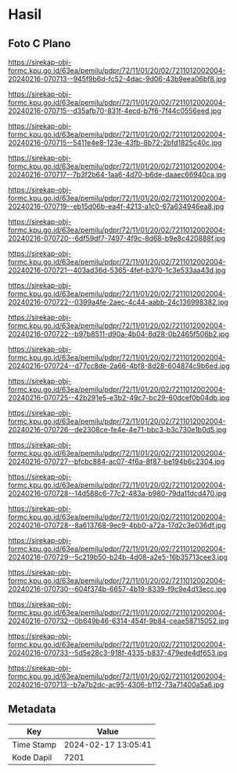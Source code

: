 # Hasil

## Foto C Plano

https://sirekap-obj-formc.kpu.go.id/63ea/pemilu/pdpr/72/11/01/20/02/7211012002004-20240216-070713--945f9b6d-fc52-4dac-9d06-43b9eea06bf8.jpg

https://sirekap-obj-formc.kpu.go.id/63ea/pemilu/pdpr/72/11/01/20/02/7211012002004-20240216-070715--d35afb70-831f-4ecd-b7f6-7f44c0556eed.jpg

https://sirekap-obj-formc.kpu.go.id/63ea/pemilu/pdpr/72/11/01/20/02/7211012002004-20240216-070715--5411e4e8-123e-43fb-8b72-2bfd1825c40c.jpg

https://sirekap-obj-formc.kpu.go.id/63ea/pemilu/pdpr/72/11/01/20/02/7211012002004-20240216-070717--7b3f2b64-1aa6-4d70-b6de-daaec66940ca.jpg

https://sirekap-obj-formc.kpu.go.id/63ea/pemilu/pdpr/72/11/01/20/02/7211012002004-20240216-070719--eb15d06b-ea4f-4213-a1c0-67a634946ea8.jpg

https://sirekap-obj-formc.kpu.go.id/63ea/pemilu/pdpr/72/11/01/20/02/7211012002004-20240216-070720--6df59df7-7497-4f9c-8d68-b9e8c420888f.jpg

https://sirekap-obj-formc.kpu.go.id/63ea/pemilu/pdpr/72/11/01/20/02/7211012002004-20240216-070721--403ad36d-5365-4fef-b370-1c3e533aa43d.jpg

https://sirekap-obj-formc.kpu.go.id/63ea/pemilu/pdpr/72/11/01/20/02/7211012002004-20240216-070722--0399a4fe-2aec-4c44-aabb-24c136998382.jpg

https://sirekap-obj-formc.kpu.go.id/63ea/pemilu/pdpr/72/11/01/20/02/7211012002004-20240216-070722--b97b8511-d90a-4b04-8d28-0b2465f506b2.jpg

https://sirekap-obj-formc.kpu.go.id/63ea/pemilu/pdpr/72/11/01/20/02/7211012002004-20240216-070724--d77cc8de-2a66-4bf8-8d28-604874c9b6ed.jpg

https://sirekap-obj-formc.kpu.go.id/63ea/pemilu/pdpr/72/11/01/20/02/7211012002004-20240216-070725--42b291e5-e3b2-49c7-bc29-60dcef0b04db.jpg

https://sirekap-obj-formc.kpu.go.id/63ea/pemilu/pdpr/72/11/01/20/02/7211012002004-20240216-070726--de2308ce-fe4e-4e71-bbc3-b3c730e1b0d5.jpg

https://sirekap-obj-formc.kpu.go.id/63ea/pemilu/pdpr/72/11/01/20/02/7211012002004-20240216-070727--bfcbc884-ac07-4f6a-8f87-be194b6c2304.jpg

https://sirekap-obj-formc.kpu.go.id/63ea/pemilu/pdpr/72/11/01/20/02/7211012002004-20240216-070728--14d588c6-77c2-483a-b980-79da11dcd470.jpg

https://sirekap-obj-formc.kpu.go.id/63ea/pemilu/pdpr/72/11/01/20/02/7211012002004-20240216-070728--8a613768-9ec9-4bb0-a72a-17d2c3e036df.jpg

https://sirekap-obj-formc.kpu.go.id/63ea/pemilu/pdpr/72/11/01/20/02/7211012002004-20240216-070729--5c219b50-b24b-4d08-a2e5-16b35713cee3.jpg

https://sirekap-obj-formc.kpu.go.id/63ea/pemilu/pdpr/72/11/01/20/02/7211012002004-20240216-070730--604f374b-6657-4b19-8339-f9c9e4d13ecc.jpg

https://sirekap-obj-formc.kpu.go.id/63ea/pemilu/pdpr/72/11/01/20/02/7211012002004-20240216-070732--0b649b46-6314-454f-9b84-ceae58715052.jpg

https://sirekap-obj-formc.kpu.go.id/63ea/pemilu/pdpr/72/11/01/20/02/7211012002004-20240216-070733--5d5e28c3-918f-4335-b837-479ede4df653.jpg

https://sirekap-obj-formc.kpu.go.id/63ea/pemilu/pdpr/72/11/01/20/02/7211012002004-20240216-070713--b7a7b2dc-ac95-4306-b112-73a71400a5a6.jpg


## Metadata

| Key        | Value               |
| ---------- | ------------------- |
| Time Stamp | 2024-02-17 13:05:41 |
| Kode Dapil | 7201                |



